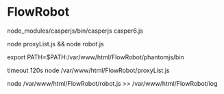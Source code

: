 # FlowRobot

node_modules/casperjs/bin/casperjs casper6.js

node proxyList.js && node robot.js

export PATH=$PATH:/var/www/html/FlowRobot/phantomjs/bin

timeout 120s node /var/www/html/FlowRobot/proxyList.js 

node /var/www/html/FlowRobot/robot.js >> /var/www/html/FlowRobot/log
